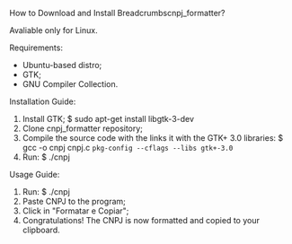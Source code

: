 How to Download and Install Breadcrumbscnpj_formatter?

Avaliable only for Linux.

Requirements:
- Ubuntu-based distro;
- GTK;
- GNU Compiler Collection.

Installation Guide:

1. Install GTK;
   $ sudo apt-get install libgtk-3-dev
2. Clone cnpj_formatter repository;
3. Compile the source code with the links it with the GTK+ 3.0 libraries:
   $ gcc -o cnpj cnpj.c `pkg-config --cflags --libs gtk+-3.0`
4. Run:
   $ ./cnpj

Usage Guide:
1. Run:
   $ ./cnpj
2. Paste CNPJ to the program;
3. Click in "Formatar e Copiar";
4. Congratulations! The CNPJ is now formatted and copied to your clipboard.
